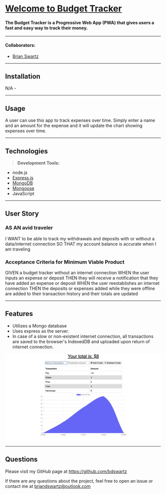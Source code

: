 # [Welcome to Budget Tracker](https://murmuring-chamber-02433.herokuapp.com/)

#### The Budget Tracker is a Progressive Web App (PWA) that gives users a fast and easy way to track their money.

---

#### Collaborators:
* [Brian Swartz](https://github.com/bdswartz)

---

## Installation
N/A - 

---

## Usage
A user can use this app to track expenses over time.  Simply enter a name and an amount for the expense and it will update the chart showing expenses over time.

---

## Technologies

> <b>Development Tools:</b>
  * node.js
  * [Express.js](https://www.npmjs.com/package/express)
  * [MongoDB](https://www.mongodb.com/)
  * [Mongoose](https://mongoosejs.com/)
  * JavaScript

  ---

## User Story
### AS AN avid traveler
I WANT to be able to track my withdrawals and deposits with or without a data/internet connection
SO THAT my account balance is accurate when I am traveling 
    
### Acceptance Criteria for Minimum Viable Product

GIVEN a budget tracker without an internet connection
WHEN the user inputs an expense or deposit
    THEN they will receive a notification that they have added an expense or deposit
WHEN the user reestablishes an internet connection
    THEN the deposits or expenses added while they were offline are added to their transaction history and their totals are updated
    
---

## Features
-  Utilizes a Mongo database 
-  Uses express as the server.
-  In case of a slow or non-existent internet connection, all transactions are saved to the browser's IndexedDB and uploaded upon return of internet connection. 

![Chart showing transactions over time](./budget-chart-ss.jpg)

---

## Questions
Please visit my GitHub page
at https://github.com/bdswartz

If there are any questions about the project,
feel free to open an issue or contact me at briandswartz@outlook.com